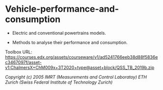 # Vehicle-performance-and-consumption
* Electric and conventional powertrains models.

* Methods to analyse their performance and consumption.

<!--- ![image](https://github.com/luis-a-miranda/Vehicle-performance-and-consumption/blob/main/engine%20sizing%20options.PNG?raw=true)--->


Toolbox URL: https://courses.edx.org/assets/courseware/v1/ad5241766eeb38d88f5836ec3467097f/asset-v1:ChalmersX+ChM009x+3T2020+type@asset+block/QSS_TB_2019b.zip

*Copyright (c) 2005 IMRT (Measurements and Control Laboratoy) ETH Zurich (Swiss Federal Institute of Technology Zurich)*
